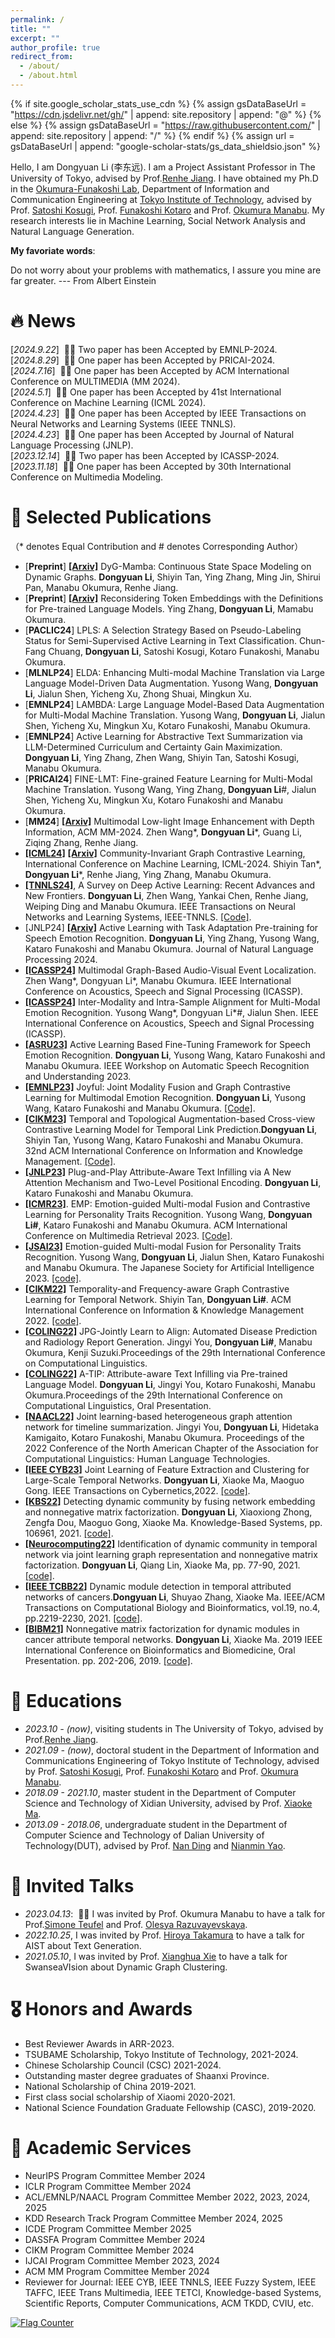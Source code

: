 ```yaml
---
permalink: /
title: ""
excerpt: ""
author_profile: true
redirect_from: 
  - /about/
  - /about.html
---
```


{% if site.google_scholar_stats_use_cdn %}
{% assign gsDataBaseUrl = "https://cdn.jsdelivr.net/gh/" | append: site.repository | append: "@" %}
{% else %}
{% assign gsDataBaseUrl = "https://raw.githubusercontent.com/" | append: site.repository | append: "/" %}
{% endif %}
{% assign url = gsDataBaseUrl | append: "google-scholar-stats/gs_data_shieldsio.json" %}

<span class='anchor' id='about-me'></span>


Hello, I am Dongyuan Li (李东远). I am a Project Assistant Professor in The University of Tokyo, advised by Prof.[Renhe Jiang](https://www.renhejiang.com/).
I have obtained my Ph.D in the [Okumura-Funakoshi Lab](https://lr-www.pi.titech.ac.jp/wp/), Department of Information and Communication Engineering at [Tokyo Institute of Technology](https://www.first.iir.titech.ac.jp/), advised by Prof. [Satoshi Kosugi](https://satoshi-kosugi.github.io/index.html), Prof. [Funakoshi Kotaro](http://lr-www.pi.titech.ac.jp/~funakoshi/public/en/) and Prof. [Okumura Manabu](http://www.lr.pi.titech.ac.jp/~oku/index-j.html). My research interests lie in Machine Learning, Social Network Analysis and Natural Language Generation. 

**My favoriate words**:

Do not worry about your problems with mathematics, I assure you mine are far greater. --- From Albert Einstein



# 🔥 News
[*2024.9.22*]  &nbsp;🎉🎉 Two paper has been Accepted by EMNLP-2024.\
[*2024.8.29*]  &nbsp;🎉🎉 One paper has been Accepted by PRICAI-2024.\
[*2024.7.16*]  &nbsp;🎉🎉 One paper has been Accepted by ACM International Conference on MULTIMEDIA (MM 2024).\
[*2024.5.1*]   &nbsp;🎉🎉  One paper has been Accepted by 41st International Conference on Machine Learning (ICML 2024).\
[*2024.4.23*]  &nbsp;🎉🎉 One paper has been Accepted by IEEE Transactions on Neural Networks and Learning Systems (IEEE TNNLS).\
[*2024.4.23*]  &nbsp;🎉🎉 One paper has been Accepted by Journal of Natural Language Processing (JNLP).\
[*2023.12.14*] &nbsp;🎉🎉 Two paper has been Accepted by ICASSP-2024.\
[*2023.11.18*] &nbsp;🎉🎉 One paper has been Accepted by 30th International Conference on Multimedia Modeling.
  
# 📝 Selected Publications
 （* denotes Equal Contribution and # denotes Corresponding Author）
- [**Preprint**] [**\[Arxiv\]**](https://arxiv.org/pdf/2408.06966) DyG-Mamba: Continuous State Space Modeling on Dynamic Graphs. **Dongyuan Li**, Shiyin Tan, Ying Zhang, Ming Jin, Shirui Pan, Manabu Okumura, Renhe Jiang.
- [**Preprint**] [**\[Arxiv\]**](https://arxiv.org/abs/2408.01308) Reconsidering Token Embeddings with the Definitions for Pre-trained Language Models. Ying Zhang, **Dongyuan Li**, Mamabu Okumura.
- [**PACLIC24**] LPLS: A Selection Strategy Based on Pseudo-Labeling Status for Semi-Supervised Active Learning in Text Classification. Chun-Fang Chuang, **Dongyuan Li**, Satoshi Kosugi, Kotaro Funakoshi, Manabu Okumura.
- [**MLNLP24**] ELDA: Enhancing Multi-modal Machine Translation via Large Language Model-Driven Data Augmentation. Yusong Wang, **Dongyuan Li**, Jialun Shen, Yicheng Xu, Zhong Shuai, Mingkun Xu.
- [**EMNLP24**] LAMBDA: Large Language Model-Based Data Augmentation for Multi-Modal Machine Translation. Yusong Wang, **Dongyuan Li**, Jialun Shen, Yicheng Xu, Mingkun Xu, Kotaro Funakoshi, Manabu Okumura.
- [**EMNLP24**] Active Learning for Abstractive Text Summarization via LLM-Determined Curriculum and Certainty Gain Maximization. **Dongyuan Li**, Ying Zhang, Zhen Wang, Shiyin Tan, Satoshi Kosugi, Manabu Okumura.
- [**PRICAI24**] FINE-LMT: Fine-grained Feature Learning for Multi-Modal Machine Translation. Yusong Wang, Ying Zhang, **Dongyuan Li**\#, Jialun Shen, Yicheng Xu, Mingkun Xu, Kotaro Funakoshi and Manabu Okumura.
- [**MM24**] [**\[Arxiv\]**](https://openreview.net/forum?id=Tsz6Kra6fX) Multimodal Low-light Image Enhancement with Depth Information, ACM MM-2024. Zhen Wang\*, **Dongyuan Li**\*, Guang Li, Ziqing Zhang, Renhe Jiang. 
- [**\[ICML24\]**](https://openreview.net/forum?id=dskLpg8WFb) [**\[Arxiv\]**](https://arxiv.org/abs/2405.01350) Community-Invariant Graph Contrastive Learning, International Conference on Machine Learning, ICML-2024. Shiyin Tan\*, **Dongyuan Li**\*, Renhe Jiang, Ying Zhang, Manabu Okumura. 
- [**\[TNNLS24\]**](https://arxiv.org/pdf/2405.00334),  A Survey on Deep Active Learning: Recent Advances and New Frontiers.   **Dongyuan Li**, Zhen Wang, Yankai Chen, Renhe Jiang, Weiping Ding and Manabu Okumura. IEEE Transactions on Neural Networks and Learning Systems, IEEE-TNNLS. [\[Code\]](https://github.com/Clearloveyuan/awesome-active-learning-New).
- [JNLP24] [**\[Arxiv\]**](https://scholar.google.com/citations?view_op=view_citation&hl=zh-CN&user=Pgo9ZZ0AAAAJ&sortby=pubdate&citation_for_view=Pgo9ZZ0AAAAJ:4TOpqqG69KYC) Active Learning with Task Adaptation Pre-training for Speech Emotion Recognition.   **Dongyuan Li**, Ying Zhang, Yusong Wang, Kataro Funakoshi and Manabu Okumura. Journal of Natural Language Processing 2024.
- [**\[ICASSP24\]**](https://ieeexplore.ieee.org/abstract/document/10448223)  Multimodal Graph-Based Audio-Visual Event Localization. Zhen Wang\*, Dongyuan Li\*, Manabu Okumura. IEEE International Conference on Acoustics, Speech and Signal Processing (ICASSP).
- [**\[ICASSP24\]**](https://ieeexplore.ieee.org/abstract/document/10446571) Inter-Modality and Intra-Sample Alignment for Multi-Modal Emotion Recognition. Yusong Wang\*, Dongyuan Li\*#, Jialun Shen. IEEE International Conference on Acoustics, Speech and Signal Processing (ICASSP). 
- [**\[ASRU23\]**](https://arxiv.org/pdf/2310.00283.pdf)  Active Learning Based Fine-Tuning Framework for Speech Emotion Recognition. **Dongyuan Li**, Yusong Wang, Kataro Funakoshi and Manabu Okumura. IEEE Workshop on Automatic Speech Recognition and Understanding 2023.
- [**\[EMNLP23\]**](https://aclanthology.org/2023.emnlp-main.996/) Joyful: Joint Modality Fusion and Graph Contrastive Learning for Multimodal Emotion Recognition. **Dongyuan Li**, Yusong Wang, Kataro Funakoshi and Manabu Okumura. [\[Code\]](https://github.com/wykstc/MERC-main).
- [**\[CIKM23\]**](https://dl.acm.org/doi/10.1145/3583780.3615231) Temporal and Topological Augmentation-based Cross-view Contrastive Learning Model for Temporal Link Prediction.**Dongyuan Li**, Shiyin Tan, Yusong Wang, Kataro Funakoshi and Manabu Okumura. 32nd ACM International Conference on Information and Knowledge Management. [\[Code\]](https://anonymous.4open.science/r/Melt-712F/README.md). 
- [**\[JNLP23\]**](https://www.jstage.jst.go.jp/article/jnlp/30/3/30_1011/_article/-char/ja) Plug-and-Play Attribute-Aware Text Infilling via A New Attention Mechanism and Two-Level Positional Encoding.   **Dongyuan Li**, Kataro Funakoshi and Manabu Okumura. 
- [**\[ICMR23\]**](https://dl.acm.org/doi/abs/10.1145/3591106.3592243). EMP: Emotion-guided Multi-modal Fusion and Contrastive Learning for Personality Traits Recognition.  Yusong Wang, **Dongyuan Li#**, Kataro Funakoshi and Manabu Okumura. ACM International Conference on Multimedia Retrieval 2023. [\[Code\]](https://github.com/wykstc/PSR).
- [**\[JSAI23\]**](https://www.jstage.jst.go.jp/article/pjsai/JSAI2023/0/JSAI2023_2U4IS2c03/_pdf/-char/ja) Emotion-guided Multi-modal Fusion for Personality Traits Recognition.   Yusong Wang, **Dongyuan Li**, Jialun Shen, Kataro Funakoshi and Manabu Okumura. The Japanese Society for Artificial Intelligence 2023. [\[code\]](https://github.com/wykstc/PSR).
- [**\[CIKM22\]**](https://dl.acm.org/doi/abs/10.1145/3511808.3557469) Temporality-and Frequency-aware Graph Contrastive Learning for Temporal Network.  Shiyin Tan, **Dongyuan Li#**. ACM International Conference on Information & Knowledge Management 2022. [\[code\]](https://anonymous.4open.science/r/TF-GCL-EF6C/README.md).
- [**\[COLING22\]**](https://aclanthology.org/2022.coling-1.523.pdf) JPG-Jointly Learn to Align: Automated Disease Prediction and Radiology Report Generation. Jingyi You, **Dongyuan Li#**, Manabu Okumura, Kenji Suzuki.Proceedings of the 29th International Conference on Computational Linguistics. 
- [**\[COLING22\]**](https://aclanthology.org/2022.coling-1.511.pdf) A-TIP: Attribute-aware Text Infilling via Pre-trained Language Model.  **Dongyuan Li**, Jingyi You, Kotaro Funakoshi, Manabu Okumura.Proceedings of the 29th International Conference on Computational Linguistics, Oral Presentation.
- [**\[NAACL22\]**](https://aclanthology.org/2022.naacl-main.301.pdf) Joint learning-based heterogeneous graph attention network for timeline summarization.  Jingyi You, **Dongyuan Li**, Hidetaka Kamigaito, Kotaro Funakoshi, Manabu Okumura. Proceedings of the 2022 Conference of the North American Chapter of the Association for Computational Linguistics: Human Language Technologies.
- [**\[IEEE CYB23\]**](https://drive.google.com/file/d/1lzP-F0yne9mbcvuwlQlp_mj1DO1XiuMZ/view) Joint Learning of Feature Extraction and Clustering for Large-Scale Temporal Networks.  **Dongyuan Li**, Xiaoke Ma, Maoguo Gong. IEEE Transactions on Cybernetics,2022. [\[code\]](https://github.com/Clearloveyuan/jLMDC).
- [**\[KBS22\]**](https://drive.google.com/file/d/1Z92yKCZnsfc1UBb4akXvkKDnIPfzcxH_/view) Detecting dynamic community by fusing network embedding and nonnegative matrix factorization.  **Dongyuan Li**, Xiaoxiong Zhong, Zengfa Dou, Maoguo Gong, Xiaoke Ma. Knowledge-Based Systems, pp. 106961, 2021. [\[code\]](https://github.com/Clearloveyuan/SMFBC/tree/main/Baselines/NE2NMF).
- [**\[Neurocomputing22\]**](https://drive.google.com/file/d/1bREsfCfUONdTRoZCVROKwaFu494AXw0H/view) Identification of dynamic community in temporal network via joint learning graph representation and nonnegative matrix factorization. **Dongyuan Li**, Qiang Lin, Xiaoke Ma, pp. 77-90, 2021.  [\[code\]](https://github.com/Clearloveyuan/jLDEC_demo). 
- [**\[IEEE TCBB22\]**](https://drive.google.com/file/d/1J_sbJZ0kuUoC9APiknQqn33IqCNCTbXm/view) Dynamic module detection in temporal attributed networks of cancers.**Dongyuan Li**, Shuyao Zhang, Xiaoke Ma. IEEE/ACM Transactions on Computational Biology and Bioinformatics, vol.19, no.4, pp.2219-2230, 2021. [\[code\]](https://github.com/Clearloveyuan/IEEE-BIBM-TCBB).
- [**\[BIBM21\]**](https://ieeexplore.ieee.org/abstract/document/8983045) Nonnegative matrix factorization for dynamic modules in cancer attribute temporal networks.  **Dongyuan Li**, Xiaoke Ma. 2019 IEEE International Conference on Bioinformatics and Biomedicine, Oral Presentation. pp. 202-206, 2019.  [\[code\]](https://github.com/Clearloveyuan/IEEE-BIBM-TCBB).
  

# 📖 Educations
- *2023.10 - (now)*, visiting students in The University of Tokyo, advised by Prof.[Renhe Jiang](https://www.renhejiang.com/).
- *2021.09 - (now)*, doctoral student in the Department of Information and Communications Engineering of Tokyo Institute of Technology, advised by Prof. [Satoshi Kosugi](https://satoshi-kosugi.github.io/index.html), Prof. [Funakoshi Kotaro](http://lr-www.pi.titech.ac.jp/~funakoshi/public/en/) and Prof. [Okumura Manabu](http://www.lr.pi.titech.ac.jp/~oku/index-j.html).
- *2018.09 - 2021.10*, master student in the Department of Computer Science and Technology of Xidian University, advised by Prof. [Xiaoke Ma](https://web.xidian.edu.cn/xkma/).
- *2013.09 - 2018.06*, undergraduate student in the Department of Computer Science and Technology of Dalian University of Technology(DUT), advised by Prof. [Nan Ding](http://faculty.dlut.edu.cn/2005011019/zh_CN/index.htm) and [Nianmin Yao](http://faculty.dlut.edu.cn/lucos/zh_CN/index.htm).


# 💬 Invited Talks
- *2023.04.13*: &nbsp;🎉🎉 I was invited by Prof. Okumura Manabu to have a talk for Prof.[Simone Teufel](https://www.cl.cam.ac.uk/~sht25/) and Prof. [Olesya Razuvayevskaya](https://www.cl.cam.ac.uk/~or264/). 
- *2022.10.25*, I was invited by Prof. [Hiroya Takamura](https://sites.google.com/view/hjtakamura/) to have a talk for AIST about Text Generation.
- *2021.05.10*, I was invited by Prof. [Xianghua Xie](http://csvision.swan.ac.uk/) to have a talk for SwanseaVIsion about Dynamic Graph Clustering.

# 🎖 Honors and Awards

- Best Reviewer Awards in ARR-2023. 
- TSUBAME Scholarship, Tokyo Institute of Technology, 2021-2024.
- Chinese Scholarship Council (CSC) 2021-2024.
- Outstanding master degree graduates of Shaanxi Province.
- National Scholarship of China 2019-2021.
- First class social scholarship of Xiaomi 2020-2021.
- National Science Foundation Graduate Fellowship (CASC), 2019-2020.

# 📄 Academic Services
- NeurIPS Program Committee Member 2024
- ICLR Program Committee Member 2024
- ACL/EMNLP/NAACL Program Committee Member 2022, 2023, 2024, 2025
- KDD Research Track Program Committee Member 2024, 2025
- ICDE Program Committee Member 2025
- DASSFA Program Committee Member 2024
- CIKM Program Committee Member 2024
- IJCAI Program Committee Member 2023, 2024
- ACM MM Program Committee Member 2024
- Reviewer for Journal: IEEE CYB, IEEE TNNLS, IEEE Fuzzy System, IEEE TAFFC, IEEE Trans Multimedia, IEEE TETCI, Knowledge-based Systems, Scientific Reports, Computer Communications, ACM TKDD, CVIU, etc. 

<a href="https://info.flagcounter.com/csuE"><img src="https://s01.flagcounter.com/countxl/csuE/bg_FFFFFF/txt_000000/border_CCCCCC/columns_4/maxflags_12/viewers_0/labels_0/pageviews_1/flags_0/percent_0/" alt="Flag Counter" border="0"></a>

